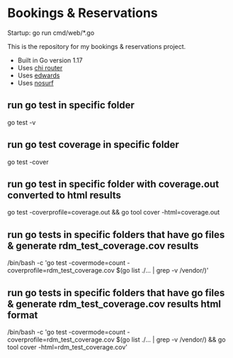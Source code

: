 # Bookings & Reservations

Startup:
go run cmd/web/*.go

This is the repository for my bookings & reservations project.

- Built in Go version 1.17
- Uses [chi router](https://github.com/go-chi/chi)
- Uses [edwards](https://github.com/alexedwards/scs)
- Uses [nosurf](https://github.com/justinas/nosurf)

## run go test in specific folder
go test -v

## run go test coverage in specific folder
go test -cover

## run go test in specific folder with coverage.out converted to html results
go test -coverprofile=coverage.out && go tool cover -html=coverage.out

## run go tests in specific folders that have go files & generate rdm_test_coverage.cov results
/bin/bash -c 'go test -covermode=count -coverprofile=rdm_test_coverage.cov $(go list ./... | grep -v /vendor/)'

## run go tests in specific folders that have go files & generate rdm_test_coverage.cov results html format
/bin/bash -c 'go test -covermode=count -coverprofile=rdm_test_coverage.cov $(go list ./... | grep -v /vendor/) && go tool cover -html=rdm_test_coverage.cov'